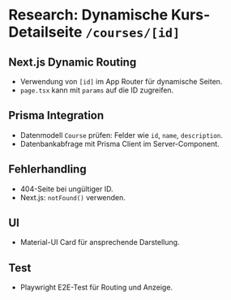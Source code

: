 # Research: Dynamische Kurs-Detailseite `/courses/[id]`

## Next.js Dynamic Routing

- Verwendung von `[id]` im App Router für dynamische Seiten.
- `page.tsx` kann mit `params` auf die ID zugreifen.

## Prisma Integration

- Datenmodell `Course` prüfen: Felder wie `id`, `name`, `description`.
- Datenbankabfrage mit Prisma Client im Server-Component.

## Fehlerhandling

- 404-Seite bei ungültiger ID.
- Next.js: `notFound()` verwenden.

## UI

- Material-UI Card für ansprechende Darstellung.

## Test

- Playwright E2E-Test für Routing und Anzeige.
